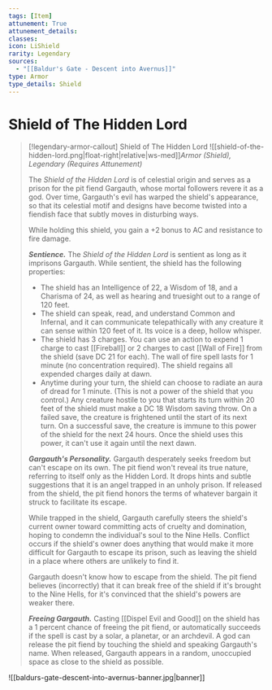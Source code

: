 ```yaml
---
tags: [Item]
attunement: True
attunement_details: 
classes: 
icon: LiShield
rarity: Legendary
sources:
  - "[[Baldur's Gate - Descent into Avernus]]"
type: Armor
type_details: Shield
---
```

# Shield of The Hidden Lord
>[!legendary-armor-callout] Shield of The Hidden Lord
>![[shield-of-the-hidden-lord.png|float-right|relative|ws-med]]*Armor (Shield), Legendary (Requires Attunement)*
>
>The *Shield of the Hidden Lord* is of celestial origin and serves as a prison for the pit fiend Gargauth, whose mortal followers revere it as a god. Over time, Gargauth's evil has warped the shield's appearance, so that its celestial motif and designs have become twisted into a fiendish face that subtly moves in disturbing ways.
>
>While holding this shield, you gain a +2 bonus to AC and resistance to fire damage.
>
>***Sentience.*** The *Shield of the Hidden Lord* is sentient as long as it imprisons Gargauth. While sentient, the shield has the following properties:
>
>* The shield has an Intelligence of 22, a Wisdom of 18, and a Charisma of 24, as well as hearing and truesight out to a range of 120 feet.
>* The shield can speak, read, and understand Common and Infernal, and it can communicate telepathically with any creature it can sense within 120 feet of it. Its voice is a deep, hollow whisper.
>* The shield has 3 charges. You can use an action to expend 1 charge to cast [[Fireball]] or 2 charges to cast [[Wall of Fire]] from the shield (save DC 21 for each). The wall of fire spell lasts for 1 minute (no concentration required). The shield regains all expended charges daily at dawn.
>* Anytime during your turn, the shield can choose to radiate an aura of dread for 1 minute. (This is not a power of the shield that you control.) Any creature hostile to you that starts its turn within 20 feet of the shield must make a DC 18 Wisdom saving throw. On a failed save, the creature is frightened until the start of its next turn. On a successful save, the creature is immune to this power of the shield for the next 24 hours. Once the shield uses this power, it can't use it again until the next dawn.
>
>***Gargauth's Personality.*** Gargauth desperately seeks freedom but can't escape on its own. The pit fiend won't reveal its true nature, referring to itself only as the Hidden Lord. It drops hints and subtle suggestions that it is an angel trapped in an unholy prison. If released from the shield, the pit fiend honors the terms of whatever bargain it struck to facilitate its escape.
>
>While trapped in the shield, Gargauth carefully steers the shield's current owner toward committing acts of cruelty and domination, hoping to condemn the individual's soul to the Nine Hells. Conflict occurs if the shield's owner does anything that would make it more difficult for Gargauth to escape its prison, such as leaving the shield in a place where others are unlikely to find it.
>
>Gargauth doesn't know how to escape from the shield. The pit fiend believes (incorrectly) that it can break free of the shield if it's brought to the Nine Hells, for it's convinced that the shield's powers are weaker there.
>
>***Freeing Gargauth.*** Casting [[Dispel Evil and Good]] on the shield has a 1 percent chance of freeing the pit fiend, or automatically succeeds if the spell is cast by a solar, a planetar, or an archdevil. A god can release the pit fiend by touching the shield and speaking Gargauth's name. When released, Gargauth appears in a random, unoccupied space as close to the shield as possible.

![[baldurs-gate-descent-into-avernus-banner.jpg|banner]]
